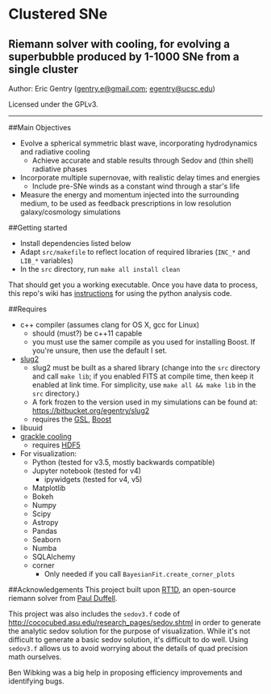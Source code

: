 # Clustered SNe
Riemann solver with cooling, for evolving a superbubble produced by 1-1000 SNe from a single cluster
-------

Author: Eric Gentry   (gentry.e@gmail.com; egentry@ucsc.edu)   

Licensed under the GPLv3.

-------

##Main Objectives
  - Evolve a spherical symmetric blast wave, incorporating hydrodynamics and radiative cooling
    - Achieve accurate and stable results through Sedov and (thin shell) radiative phases
  - Incorporate multiple supernovae, with realistic delay times and energies
    - Include pre-SNe winds as a constant wind through a star's life
  - Measure the energy and momentum injected into the surrounding medium, to be used as feedback prescriptions in low resolution galaxy/cosmology simulations


##Getting started
- Install dependencies listed below
- Adapt `src/makefile` to reflect location of required libraries (`INC_*` and `LIB_*` variables)
- In the `src` directory, run `make all install clean`

That should get you a working executable. Once you have data to process, this repo's wiki has [instructions](https://github.com/egentry/clustered_SNe/wiki/Getting-Starting-with-the-Analysis-Package) for using the python analysis code.


##Requires
  - c++ compiler (assumes clang for OS X, gcc for Linux)
    - should (must?) be c++11 capable
    - you must use the samer compile as you used for installing Boost. If you're unsure, then use the default I set.
  - [slug2](https://bitbucket.org/krumholz/slug2)
    - slug2 must be built as a shared library (change into the `src` directory and call `make lib`; if you enabled FITS at compile time, then keep it enabled at link time. For simplicity, use `make all && make lib` in the `src` directory.)
    - A fork frozen to the version used in my simulations can be found at: https://bitbucket.org/egentry/slug2
    - requires the [GSL](https://www.gnu.org/software/gsl/), [Boost](http://www.boost.org/)
  - libuuid
  - [grackle cooling](https://bitbucket.org/grackle/grackle)
    - requires [HDF5](https://www.hdfgroup.org/HDF5/release/obtain5.html)
  - For visualization:
    - Python (tested for v3.5, mostly backwards compatible)
    - Jupyter notebook (tested for v4)
      - ipywidgets (tested for v4, v5)
    - Matplotlib
    - Bokeh
    - Numpy
    - Scipy
    - Astropy
    - Pandas
    - Seaborn
    - Numba
    - SQLAlchemy
    - corner
      - Only needed if you call `BayesianFit.create_corner_plots`


##Acknowledgements
This project built upon [RT1D](https://github.com/duffell/RT1D), an open-source riemann solver from [Paul Duffell](http://duffell.org/).

This project was also includes the `sedov3.f` code of http://cococubed.asu.edu/research_pages/sedov.shtml in order to generate the analytic sedov solution for the purpose of visualization.  While it's not difficult to generate a basic sedov solution, it's difficult to do well. Using `sedov3.f` allows us to avoid worrying about the details of quad precision math ourselves.

Ben Wibking was a big help in proposing efficiency improvements and identifying bugs.
